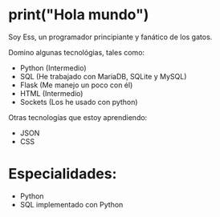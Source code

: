 # print("Hola mundo")
Soy Ess, un programador principiante y fanático de los gatos.

Domino algunas tecnológias, tales como:

- Python (Intermedio)
- SQL (He trabajado con MariaDB, SQLite y MySQL)
- Flask (Me manejo un poco con él)
- HTML (Intermedio)
- Sockets (Los he usado con python)

Otras tecnologías que estoy aprendiendo:

- JSON
- CSS

# Especialidades:

- Python
- SQL implementado con Python
